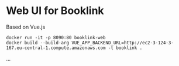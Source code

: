 # Web UI for Booklink

Based on Vue.js

```
docker run -it -p 8090:80 booklink-web
docker build --build-arg VUE_APP_BACKEND_URL=http://ec2-3-124-3-167.eu-central-1.compute.amazonaws.com -t booklink .
```
...